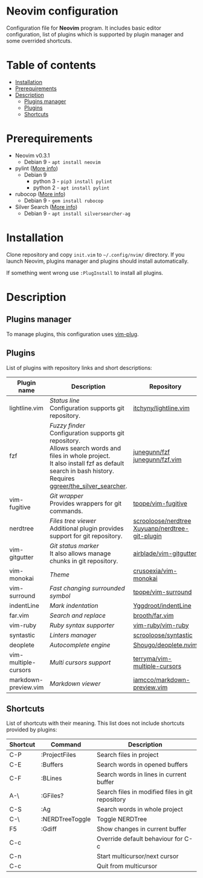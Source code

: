 # Neovim configuration

Configuration file for **Neovim** program. It includes basic editor configuration, list of plugins which is supported by plugin manager and some overrided shortcuts.

# Table of contents

* [Installation](#installation)
* [Prerequirements](#prerequirements)
* [Description](#description)
	* [Plugins manager](#plugins_manager)
	* [Plugins](#plugins)
	* [Shortcuts](#shortcuts)

# Prerequirements

* Neovim v0.3.1
	* Debian 9 - `apt install neovim`
* pylint ([More info](https://www.pylint.org/))
	* Debian 9
		* python 3 - `pip3 install pylint`
		* python 2 - `apt install pylint`
* rubocop ([More info](https://github.com/rubocop-hq/rubocop))
	* Debian 9 - `gem install rubocop`
* Silver Search ([More info](https://github.com/ggreer/the_silver_searcher))
	* Debian 9 - `apt install silversearcher-ag`

# Installation

Clone repository and copy `init.vim` to `~/.config/nvim/` directory. If you launch Neovim, plugins manager and plugins should install automatically.

If something went wrong use `:PlugInstall` to install all plugins.


# Description

<h2 id="plugins_manager">Plugins manager</h2>

To manage plugins, this configuration uses [vim-plug](https://github.com/junegunn/vim-plug).

## Plugins

List of plugins with repository links and short descriptions:

| Plugin name          | Description                                                                                                                                                                                                                                                                 | Repository                                                                                                                                        |
|----------------------|-----------------------------------------------------------------------------------------------------------------------------------------------------------------------------------------------------------------------------------------------------------------------------|---------------------------------------------------------------------------------------------------------------------------------------------------|
| lightline.vim        | _Status line_<br/> Configuration supports git repository.                                                                                                                                                                                                                   | [itchyny/lightline.vim](https://github.com/itchyny/lightline.vim)                                                                                 |
| fzf                  | _Fuzzy finder_<br/> Configuration supports git repository.<br />  Allows search words and files in whole project.<br/> It also install fzf as default search in bash history.<br /> Requires [ggreer/the_silver_searcher](https://github.com/ggreer/the_silver_searcher).   |  [junegunn/fzf](https://github.com/junegunn/fzf)<br/> [junegunn/fzf.vim](https://github.com/junegunn/fzf.vim)                                      |
| vim-fugitive         | _Git wrapper_<br/> Provides wrappers for git commands.                                                                                                                                                                                                                      | [tpope/vim-fugitive](https://github.com/tpope/vim-fugitive)                                                                                       |
| nerdtree             | _Files tree viewer_<br /> Additional plugin provides support for git repository.                                                                                                                                                                                            |  [scrooloose/nerdtree](https://github.com/scrooloose/nerdtree)<br/> [Xuyuanp/nerdtree-git-plugin](https://github.com/Xuyuanp/nerdtree-git-plugin) |
| vim-gitgutter        | _Git status marker_<br/> It also allows manage chunks in git repository.                                                                                                                                                                                                    | [airblade/vim-gitgutter](https://github.com/airblade/vim-gitgutter)                                                                               |
| vim-monokai          | _Theme_                                                                                                                                                                                                                                                                     | [crusoexia/vim-monokai](https://github.com/crusoexia/vim-monokai)                                                                                 |
| vim-surround         | _Fast changing surrounded symbol_                                                                                                                                                                                                                                           | [tpope/vim-surround](https://github.com/tpope/vim-surround)                                                                                       |
| indentLine           | _Mark indentation_                                                                                                                                                                                                                                                          | [Yggdroot/indentLine](https://github.com/Yggdroot/indentLine)                                                                                     |
| far.vim              | _Search and replace_                                                                                                                                                                                                                                                        | [brooth/far.vim](https://github.com/brooth/far.vim)                                                                                               |
| vim-ruby             | _Ruby syntax supporter_                                                                                                                                                                                                                                                     | [vim-ruby/vim-ruby](https://github.com/vim-ruby/vim-ruby)                                                                                         |
| syntastic            | _Linters manager_                                                                                                                                                                                                                                                           | [scrooloose/syntastic](https://github.com/scrooloose/syntastic)                                                                                   |
| deoplete             | _Autocomplete engine_                                                                                                                                                                                                                                                       | [Shougo/deoplete.nvim](https://github.com/Shougo/deoplete.nvim)                                                                                   |
| vim-multiple-cursors | _Multi cursors support_                                                                                                                                                                                                                                                     | [terryma/vim-multiple-cursors](https://github.com/terryma/vim-multiple-cursors)                                                                   |
| markdown-preview.vim | _Markdown viewer_                                                                                                                                                                                                                                                           | [iamcco/markdown-preview.vim](https://github.com/iamcco/markdown-preview.vim)                                                                     |

## Shortcuts

List of shortcuts with their meaning. This list does not include shortcuts provided by plugins:

| Shortcut | Command             | Description                                      |
|----------|---------------------|--------------------------------------------------|
| C-P      | :ProjectFiles<CR>   | Search files in project                          |
| C-E      | :Buffers<CR>        | Search words in opened buffers                   |
| C-F      | :BLines<CR>         | Search words in lines in current buffer          |
| A-\      | :GFiles?<CR>        | Search files in modified files in git repository |
| C-S      | :Ag<CR>             | Search words in whole project                    |
| C-\      | :NERDTreeToggle<CR> | Toggle NERDTree                                  |
| F5       | :Gdiff<CR>          | Show changes in current buffer                   |
| C-c      | <ESC>               | Override default behaviour for C-c               |
| C-n      |                     | Start multicursor/next cursor                    |
| C-c      |                     | Quit from multicursor                            |
